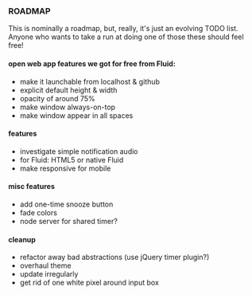 ### ROADMAP

This is nominally a roadmap, but, really, it's just an evolving TODO list.
Anyone who wants to take a run at doing one of those these should feel free!

#### open web app features we got for free from Fluid:
  * make it launchable from localhost & github
  * explicit default height & width
  * opacity of around 75%
  * make window always-on-top
  * make window appear in all spaces
  
#### features      
  * investigate simple notification audio
  * for Fluid: HTML5 or native Fluid
  * make responsive for mobile
  
#### misc features
  * add one-time snooze button
  * fade colors 
  * node server for shared timer?
  
####  cleanup
  * refactor away bad abstractions (use jQuery timer plugin?)
  * overhaul theme
  * update irregularly
  * get rid of one white pixel around input box
  